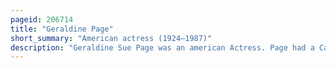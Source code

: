 ```yaml
---
pageid: 206714
title: "Geraldine Page"
short_summary: "American actress (1924–1987)"
description: "Geraldine Sue Page was an american Actress. Page had a Career which spanned four Decades across Film Stage and Television and was the Recipient of numerous Accolades including an academy Award a british Academy Film award two primetime emmy Awards two golden Globe Awards and four Tony Awards Nominations."
---
```


